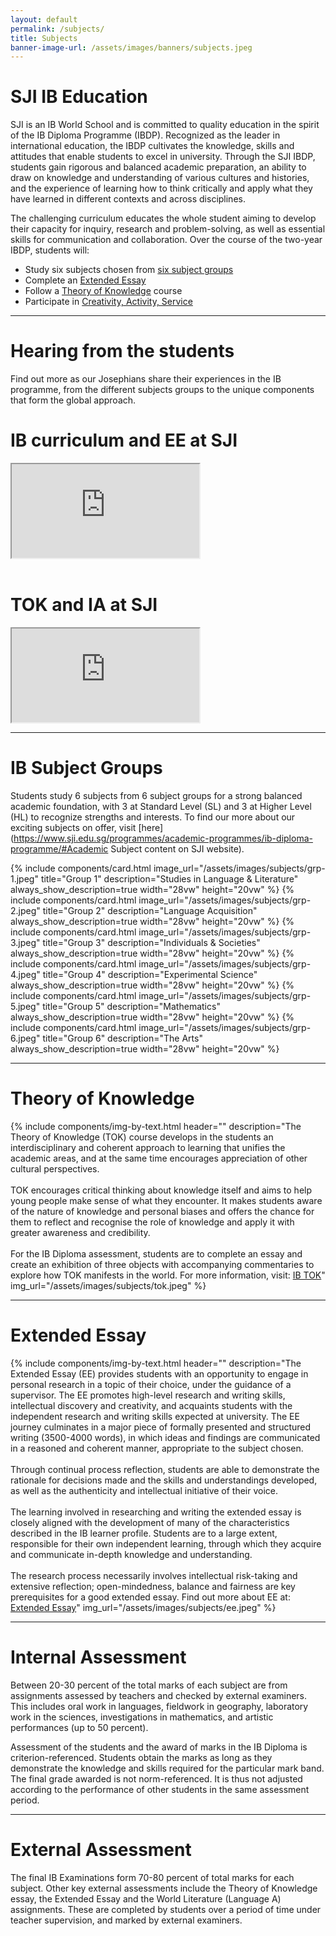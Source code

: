 ```yaml
---
layout: default
permalink: /subjects/
title: Subjects
banner-image-url: /assets/images/banners/subjects.jpeg
---
```


<style>
    .flex-container {
        display: flex;
        gap: 1vw;
        margin: auto;
        flex-wrap: wrap;
        justify-content: center;
    }
</style>

# SJI IB Education

SJI is an IB World School and is committed to quality education in the spirit of the IB Diploma Programme (IBDP). Recognized as the leader in international education, the IBDP cultivates the knowledge, skills and attitudes that enable students to excel in university. Through the SJI IBDP, students gain rigorous and balanced academic preparation, an ability to draw on knowledge and understanding of various cultures and histories, and the experience of learning how to think critically and apply what they have learned in different contexts and across disciplines.

The challenging curriculum educates the whole student aiming to develop their capacity for inquiry, research and problem-solving, as well as essential skills for communication and collaboration. Over the course of the two-year IBDP, students will:
- Study six subjects chosen from [six subject groups](https://www.sji.edu.sg/programmes/academic-programmes/ib-diploma-programme/#6subjectgroups)
- Complete an [Extended Essay](https://www.sji.edu.sg/programmes/academic-programmes/ib-diploma-programme/#EE)
- Follow a [Theory of Knowledge](https://www.sji.edu.sg/programmes/academic-programmes/ib-diploma-programme/#EE) course
- Participate in [Creativity, Activity, Service](https://www.sji.edu.sg/programmes/academic-programmes/ib-diploma-programme/#CAS)

---

# Hearing from the students

Find out more as our Josephians share their experiences in the IB programme, from the different subjects groups to the unique components that form the global approach.

# IB curriculum and EE at SJI

<div class="video-container-outer">
  <div class="video-container">
    <iframe class="video" src="https://drive.google.com/file/d/1a8puz4alYu19aCalAgOpwwZwrGjFKaN3/preview" allow="autoplay"></iframe>
  </div>
</div>

<br/>

# TOK and IA at SJI

<div class="video-container-outer">
  <div class="video-container">
    <iframe class="video" src="https://drive.google.com/file/d/1_gA7mLmpTIPWqqK1mNNXRiRRY_ShtMK6/preview" allow="autoplay"></iframe>
  </div>
</div>

---

# IB Subject Groups

Students study 6 subjects from 6 subject groups for a strong balanced academic foundation, with 3 at Standard Level (SL) and 3 at Higher Level (HL) to recognize strengths and interests. To find our more about our exciting subjects on offer, visit [here](https://www.sji.edu.sg/programmes/academic-programmes/ib-diploma-programme/#Academic Subject content on SJI website).


<div id="vision-mission-motto" class="flex-container">
  {% include components/card.html
    image_url="/assets/images/subjects/grp-1.jpeg"
    title="Group 1"
    description="Studies in Language & Literature"
    always_show_description=true
    width="28vw"
    height="20vw"
  %}
  {% include components/card.html
    image_url="/assets/images/subjects/grp-2.jpeg"
    title="Group 2"
    description="Language Acquisition"
    always_show_description=true
    width="28vw"
    height="20vw"
  %}
  {% include components/card.html
    image_url="/assets/images/subjects/grp-3.jpeg"
    title="Group 3"
    description="Individuals & Societies"
    always_show_description=true
    width="28vw"
    height="20vw"
  %}
  {% include components/card.html
    image_url="/assets/images/subjects/grp-4.jpeg"
    title="Group 4"
    description="Experimental Science"
    always_show_description=true
    width="28vw"
    height="20vw"
  %}
  {% include components/card.html
    image_url="/assets/images/subjects/grp-5.jpeg"
    title="Group 5"
    description="Mathematics"
    always_show_description=true
    width="28vw"
    height="20vw"
  %}
  {% include components/card.html
    image_url="/assets/images/subjects/grp-6.jpeg"
    title="Group 6"
    description="The Arts"
    always_show_description=true
    width="28vw"
    height="20vw"
  %}
</div>

---

# Theory of Knowledge

{% include components/img-by-text.html
   header=""
   description="The Theory of Knowledge (TOK) course develops in the students an interdisciplinary and coherent approach to learning that unifies the academic areas, and at the same time encourages appreciation of other cultural perspectives.<br><br>TOK encourages critical thinking about knowledge itself and aims to help young people make sense of what they encounter. It makes students aware of the nature of knowledge and personal biases and offers the chance for them to reflect and recognise the role of knowledge and apply it with greater awareness and credibility.<br><br>For the IB Diploma assessment, students are to complete an essay and create an exhibition of three objects with accompanying commentaries to explore how TOK manifests in the world. For more information, visit: <a href='https://drive.google.com/file/d/1qK-1IEGRxo9WgkFtQSc8OR7NefLBjAIL/view?usp=drive_link'>IB TOK</a>"
   img_url="/assets/images/subjects/tok.jpeg"
%}

---

# Extended Essay

{% include components/img-by-text.html
   header=""
   description="The Extended Essay (EE) provides students with an opportunity to engage in personal research in a topic of their choice, under the guidance of a supervisor. The EE promotes high-level research and writing skills, intellectual discovery and creativity, and acquaints students with the independent research and writing skills expected at university. The EE journey culminates in a major piece of formally presented and structured writing (3500-4000 words), in which ideas and findings are communicated in a reasoned and coherent manner, appropriate to the subject chosen.<br><br> Through continual process reflection, students are able to demonstrate the rationale for decisions made and the skills and understandings developed, as well as the authenticity and intellectual initiative of their voice.<br><br> The learning involved in researching and writing the extended essay is closely aligned with the development of many of the characteristics described in the IB learner profile. Students are to a large extent, responsible for their own independent learning, through which they acquire and communicate in-depth knowledge and understanding.<br><br> The research process necessarily involves intellectual risk-taking and extensive reflection; open-mindedness, balance and fairness are key prerequisites for a good extended essay. Find out more about EE at: <a href='https://drive.google.com/file/d/180CW55KI1FYCXB5HjH1YHpFESTP4O0Uh/view?usp=drive_link'>Extended Essay</a>"
   img_url="/assets/images/subjects/ee.jpeg"
%}

---

# Internal Assessment

Between 20-30 percent of the total marks of each subject are from assignments assessed by teachers and checked by external examiners. This includes oral work in languages, fieldwork in geography, laboratory work in the sciences, investigations in mathematics, and artistic performances (up to 50 percent).

Assessment of the students and the award of marks in the IB Diploma is criterion-referenced. Students obtain the marks as long as they demonstrate the knowledge and skills required for the particular mark band. The final grade awarded is not norm-referenced. It is thus not adjusted according to the performance of other students in the same assessment period.

---

# External Assessment

The final IB Examinations form 70-80 percent of total marks for each subject. Other key external assessments include the Theory of Knowledge essay, the Extended Essay and the World Literature (Language A) assignments. These are completed by students over a period of time under teacher supervision, and marked by external examiners.